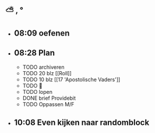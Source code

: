 ## ⛅ , °
- ## 08:09 oefenen
- ## 08:28 Plan
	- TODO archiveren
	- TODO 20 blz [[Roll]]
	- TODO 10 blz [[17 'Apostolische Vaders']]
	- TODO 🎹
	- TODO lopen
	- DONE brief Providebit
	- TODO Oppassen M/F
- ## 10:08 Even kijken naar  randomblock